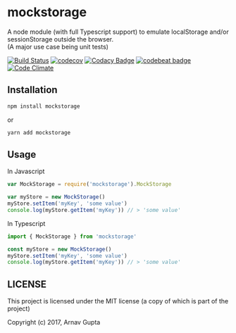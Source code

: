 # mockstorage
A node module (with full Typescript support) to emulate localStorage 
and/or sessionStorage outside the browser.  
(A major use case being unit tests)

[![Build Status](https://travis-ci.org/championswimmer/mockstorage.svg?branch=master)](https://travis-ci.org/championswimmer/mockstorage)
[![codecov](https://codecov.io/gh/championswimmer/mockstorage/branch/master/graph/badge.svg)](https://codecov.io/gh/championswimmer/mockstorage)
[![Codacy Badge](https://api.codacy.com/project/badge/Grade/831494601a6747ca85d7ea74514d642c)](https://www.codacy.com/app/championswimmer/mockstorage?utm_source=github.com&amp;utm_medium=referral&amp;utm_content=championswimmer/mockstorage&amp;utm_campaign=Badge_Grade)
[![codebeat badge](https://codebeat.co/badges/1af9063e-301b-47e1-a94a-03d21e73fa83)](https://codebeat.co/projects/github-com-championswimmer-mockstorage-master)
[![Code Climate](https://codeclimate.com/github/championswimmer/mockstorage/badges/gpa.svg)](https://codeclimate.com/github/championswimmer/mockstorage)


## Installation
```bash
npm install mockstorage
```
or
```bash
yarn add mockstorage
```

## Usage
In Javascript
```javascript
var MockStorage = require('mockstorage').MockStorage

var myStore = new MockStorage()
myStore.setItem('myKey', 'some value')
console.log(myStore.getItem('myKey')) // > 'some value' 
```

In Typescript
```typescript
import { MockStorage } from 'mockstorage'

const myStore = new MockStorage()
myStore.setItem('myKey', 'some value')
console.log(myStore.getItem('myKey')) // > 'some value' 


```

## LICENSE
This project is licensed under the MIT license (a copy of which is part of the project)

Copyright (c) 2017, Arnav Gupta